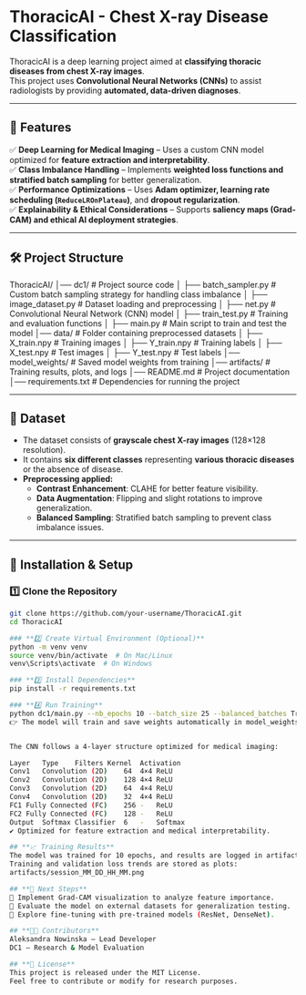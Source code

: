 # ThoracicAI - Chest X-ray Disease Classification  

ThoracicAI is a deep learning project aimed at **classifying thoracic diseases from chest X-ray images**.  
This project uses **Convolutional Neural Networks (CNNs)** to assist radiologists by providing **automated, data-driven diagnoses**.  

---

## **📌 Features**
✅ **Deep Learning for Medical Imaging** – Uses a custom CNN model optimized for **feature extraction and interpretability**.  
✅ **Class Imbalance Handling** – Implements **weighted loss functions and stratified batch sampling** for better generalization.  
✅ **Performance Optimizations** – Uses **Adam optimizer, learning rate scheduling (`ReduceLROnPlateau`)**, and **dropout regularization**.  
✅ **Explainability & Ethical Considerations** – Supports **saliency maps (Grad-CAM) and ethical AI deployment strategies**.  

---

## **🛠 Project Structure**

ThoracicAI/
│── dc1/                 # Project source code
│   ├── batch_sampler.py  # Custom batch sampling strategy for handling class imbalance
│   ├── image_dataset.py  # Dataset loading and preprocessing
│   ├── net.py            # Convolutional Neural Network (CNN) model
│   ├── train_test.py     # Training and evaluation functions
│   ├── main.py           # Main script to train and test the model
│── data/                 # Folder containing preprocessed datasets
│   ├── X_train.npy       # Training images
│   ├── Y_train.npy       # Training labels
│   ├── X_test.npy        # Test images
│   ├── Y_test.npy        # Test labels
│── model_weights/        # Saved model weights from training
│── artifacts/            # Training results, plots, and logs
│── README.md             # Project documentation
│── requirements.txt      # Dependencies for running the project


---

## **📂 Dataset**
- The dataset consists of **grayscale chest X-ray images** (128×128 resolution).  
- It contains **six different classes** representing **various thoracic diseases** or the absence of disease.  
- **Preprocessing applied:**  
  - **Contrast Enhancement**: CLAHE for better feature visibility.  
  - **Data Augmentation**: Flipping and slight rotations to improve generalization.  
  - **Balanced Sampling**: Stratified batch sampling to prevent class imbalance issues.  

---

## **🚀 Installation & Setup**
### **1️⃣ Clone the Repository**
```bash
git clone https://github.com/your-username/ThoracicAI.git
cd ThoracicAI

### **2️⃣ Create Virtual Environment (Optional)**
python -m venv venv
source venv/bin/activate  # On Mac/Linux
venv\Scripts\activate  # On Windows

### **3️⃣ Install Dependencies**
pip install -r requirements.txt

### **4️⃣ Run Training**
python dc1/main.py --nb_epochs 10 --batch_size 25 --balanced_batches True
👉 The model will train and save weights automatically in model_weights/.


The CNN follows a 4-layer structure optimized for medical imaging:

Layer	Type	Filters	Kernel	Activation
Conv1	Convolution (2D)	64	4×4	ReLU
Conv2	Convolution (2D)	128	4×4	ReLU
Conv3	Convolution (2D)	64	4×4	ReLU
Conv4	Convolution (2D)	32	4×4	ReLU
FC1	Fully Connected (FC)	256	-	ReLU
FC2	Fully Connected (FC)	128	-	ReLU
Output	Softmax Classifier	6	-	Softmax
✔ Optimized for feature extraction and medical interpretability.

## **📈 Training Results**
The model was trained for 10 epochs, and results are logged in artifacts/.
Training and validation loss trends are stored as plots:
artifacts/session_MM_DD_HH_MM.png

## **📌 Next Steps**
🔹 Implement Grad-CAM visualization to analyze feature importance.
🔹 Evaluate the model on external datasets for generalization testing.
🔹 Explore fine-tuning with pre-trained models (ResNet, DenseNet).

## **👨‍💻 Contributors**
Aleksandra Nowinska – Lead Developer
DC1 – Research & Model Evaluation

## **📜 License**
This project is released under the MIT License.
Feel free to contribute or modify for research purposes.
